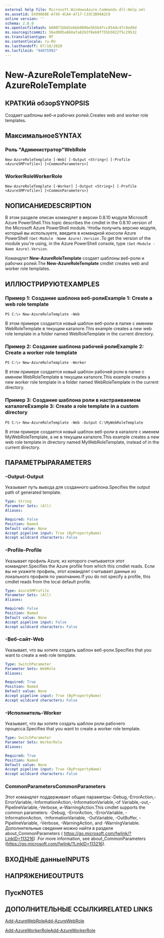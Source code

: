 ```yaml
---
external help file: Microsoft.WindowsAzure.Commands.dll-Help.xml
ms.assetid: E499868E-A745-4CA4-A717-C33C3B94A2C8
online version: ''
schema: 2.0.0
ms.openlocfilehash: b80071bb82ebbb960be5b5b4fcc854dc47c9ed9d
ms.sourcegitcommit: 56ed085a868afa8263f8eb0f755b5822f5c29532
ms.translationtype: MT
ms.contentlocale: ru-RU
ms.lasthandoff: 07/18/2020
ms.locfileid: "94075992"
---
```

# <span data-ttu-id="a1531-101">New-AzureRoleTemplate</span><span class="sxs-lookup"><span data-stu-id="a1531-101">New-AzureRoleTemplate</span></span>

## <span data-ttu-id="a1531-102">КРАТКИй обзор</span><span class="sxs-lookup"><span data-stu-id="a1531-102">SYNOPSIS</span></span>
<span data-ttu-id="a1531-103">Создает шаблоны веб-и рабочих ролей.</span><span class="sxs-lookup"><span data-stu-id="a1531-103">Creates web and worker role templates.</span></span>

## <span data-ttu-id="a1531-104">Максимальное</span><span class="sxs-lookup"><span data-stu-id="a1531-104">SYNTAX</span></span>

### <span data-ttu-id="a1531-105">Роль "Администратор"</span><span class="sxs-lookup"><span data-stu-id="a1531-105">WebRole</span></span>
```
New-AzureRoleTemplate [-Web] [-Output <String>] [-Profile <AzureSMProfile>] [<CommonParameters>]
```

### <span data-ttu-id="a1531-106">WorkerRole</span><span class="sxs-lookup"><span data-stu-id="a1531-106">WorkerRole</span></span>
```
New-AzureRoleTemplate [-Worker] [-Output <String>] [-Profile <AzureSMProfile>] [<CommonParameters>]
```

## <span data-ttu-id="a1531-107">NОПИСАНИЕ</span><span class="sxs-lookup"><span data-stu-id="a1531-107">DESCRIPTION</span></span>
<span data-ttu-id="a1531-108">В этом разделе описан командлет в версии 0.8.10 модуля Microsoft Azure PowerShell.</span><span class="sxs-lookup"><span data-stu-id="a1531-108">This topic describes the cmdlet in the 0.8.10 version of the Microsoft Azure PowerShell module.</span></span>
<span data-ttu-id="a1531-109">Чтобы получить версию модуля, который вы используете, введите в командной консоли Azure PowerShell `(Get-Module -Name Azure).Version` .</span><span class="sxs-lookup"><span data-stu-id="a1531-109">To get the version of the module you're using, in the Azure PowerShell console, type `(Get-Module -Name Azure).Version`.</span></span>

<span data-ttu-id="a1531-110">Командлет **New-AzureRoleTemplate** создает шаблоны веб-роли и рабочих ролей.</span><span class="sxs-lookup"><span data-stu-id="a1531-110">The **New-AzureRoleTemplate** cmdlet creates web and worker role templates.</span></span>

## <span data-ttu-id="a1531-111">ИЛЛЮСТРИРУЮТ</span><span class="sxs-lookup"><span data-stu-id="a1531-111">EXAMPLES</span></span>

### <span data-ttu-id="a1531-112">Пример 1: Создание шаблона веб-роли</span><span class="sxs-lookup"><span data-stu-id="a1531-112">Example 1: Create a web role template</span></span>
```
PS C:\> New-AzureRoleTemplate -Web
```

<span data-ttu-id="a1531-113">В этом примере создается новый шаблон веб-роли в папке с именем WebRoleTemplate в текущем каталоге.</span><span class="sxs-lookup"><span data-stu-id="a1531-113">This example creates a new web role template in a folder named WebRoleTemplate in the current directory.</span></span>

### <span data-ttu-id="a1531-114">Пример 2: Создание шаблона рабочей роли</span><span class="sxs-lookup"><span data-stu-id="a1531-114">Example 2: Create a worker role template</span></span>
```
PS C:\> New-AzureRoleTemplate -Worker
```

<span data-ttu-id="a1531-115">В этом примере создается новый шаблон рабочей роли в папке с именем WebRoleTemplate в текущем каталоге.</span><span class="sxs-lookup"><span data-stu-id="a1531-115">This example creates a new worker role template in a folder named WebRoleTemplate in the current directory.</span></span>

### <span data-ttu-id="a1531-116">Пример 3: Создание шаблона роли в настраиваемом каталоге</span><span class="sxs-lookup"><span data-stu-id="a1531-116">Example 3: Create a role template in a custom directory</span></span>
```
PS C:\> New-AzureRoleTemplate -Web -Output C:\MyWebRoleTemplate
```

<span data-ttu-id="a1531-117">В этом примере создается новый шаблон веб-роли в каталоге с именем MyWebRoleTemplate, а не в текущем каталоге.</span><span class="sxs-lookup"><span data-stu-id="a1531-117">This example creates a new web role template in directory named MyWebRoleTemplate, instead of in the current directory.</span></span>

## <span data-ttu-id="a1531-118">ПАРАМЕТРЫ</span><span class="sxs-lookup"><span data-stu-id="a1531-118">PARAMETERS</span></span>

### <span data-ttu-id="a1531-119">-Output</span><span class="sxs-lookup"><span data-stu-id="a1531-119">-Output</span></span>
<span data-ttu-id="a1531-120">Указывает путь вывода для созданного шаблона.</span><span class="sxs-lookup"><span data-stu-id="a1531-120">Specifies the output path of generated template.</span></span>

```yaml
Type: String
Parameter Sets: (All)
Aliases: 

Required: False
Position: Named
Default value: None
Accept pipeline input: True (ByPropertyName)
Accept wildcard characters: False
```

### <span data-ttu-id="a1531-121">-Profile</span><span class="sxs-lookup"><span data-stu-id="a1531-121">-Profile</span></span>
<span data-ttu-id="a1531-122">Указывает профиль Azure, из которого считывается этот командлет.</span><span class="sxs-lookup"><span data-stu-id="a1531-122">Specifies the Azure profile from which this cmdlet reads.</span></span>
<span data-ttu-id="a1531-123">Если вы не укажете профиль, этот командлет считывает данные из локального профиля по умолчанию.</span><span class="sxs-lookup"><span data-stu-id="a1531-123">If you do not specify a profile, this cmdlet reads from the local default profile.</span></span>

```yaml
Type: AzureSMProfile
Parameter Sets: (All)
Aliases: 

Required: False
Position: Named
Default value: None
Accept pipeline input: False
Accept wildcard characters: False
```

### <span data-ttu-id="a1531-124">-Веб-сайт</span><span class="sxs-lookup"><span data-stu-id="a1531-124">-Web</span></span>
<span data-ttu-id="a1531-125">Указывает, что вы хотите создать шаблон веб-роли.</span><span class="sxs-lookup"><span data-stu-id="a1531-125">Specifies that you want to create a web role template.</span></span>

```yaml
Type: SwitchParameter
Parameter Sets: WebRole
Aliases: 

Required: True
Position: Named
Default value: None
Accept pipeline input: True (ByPropertyName)
Accept wildcard characters: False
```

### <span data-ttu-id="a1531-126">-Исполнитель</span><span class="sxs-lookup"><span data-stu-id="a1531-126">-Worker</span></span>
<span data-ttu-id="a1531-127">Указывает, что вы хотите создать шаблон роли рабочего процесса.</span><span class="sxs-lookup"><span data-stu-id="a1531-127">Specifies that you want to create a worker role template.</span></span>

```yaml
Type: SwitchParameter
Parameter Sets: WorkerRole
Aliases: 

Required: True
Position: Named
Default value: None
Accept pipeline input: True (ByPropertyName)
Accept wildcard characters: False
```

### <span data-ttu-id="a1531-128">CommonParameters</span><span class="sxs-lookup"><span data-stu-id="a1531-128">CommonParameters</span></span>
<span data-ttu-id="a1531-129">Этот командлет поддерживает общие параметры:-Debug,-ErrorAction,-ErrorVariable,-InformationAction,-InformationVariable,-of Variable,-out,-PipelineVariable,-Verbose, и-WarningAction.</span><span class="sxs-lookup"><span data-stu-id="a1531-129">This cmdlet supports the common parameters: -Debug, -ErrorAction, -ErrorVariable, -InformationAction, -InformationVariable, -OutVariable, -OutBuffer, -PipelineVariable, -Verbose, -WarningAction, and -WarningVariable.</span></span> <span data-ttu-id="a1531-130">Дополнительные сведения можно найти в разделе about_CommonParameters ( https://go.microsoft.com/fwlink/?LinkID=113216) .</span><span class="sxs-lookup"><span data-stu-id="a1531-130">For more information, see about_CommonParameters (https://go.microsoft.com/fwlink/?LinkID=113216).</span></span>

## <span data-ttu-id="a1531-131">ВХОДНЫЕ данные</span><span class="sxs-lookup"><span data-stu-id="a1531-131">INPUTS</span></span>

## <span data-ttu-id="a1531-132">НАПРЯЖЕНИЕ</span><span class="sxs-lookup"><span data-stu-id="a1531-132">OUTPUTS</span></span>

## <span data-ttu-id="a1531-133">Пуск</span><span class="sxs-lookup"><span data-stu-id="a1531-133">NOTES</span></span>

## <span data-ttu-id="a1531-134">ДОПОЛНИТЕЛЬНЫЕ ССЫЛКИ</span><span class="sxs-lookup"><span data-stu-id="a1531-134">RELATED LINKS</span></span>

[<span data-ttu-id="a1531-135">Add-AzureWebRole</span><span class="sxs-lookup"><span data-stu-id="a1531-135">Add-AzureWebRole</span></span>](./Add-AzureWebRole.md)

[<span data-ttu-id="a1531-136">Add-AzureWorkerRole</span><span class="sxs-lookup"><span data-stu-id="a1531-136">Add-AzureWorkerRole</span></span>](./Add-AzureWorkerRole.md)


